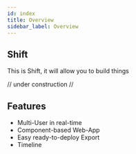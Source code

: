 ```yaml
---
id: index
title: Overview
sidebar_label: Overview
---
```


## Shift

This is Shift, it will allow you to build things

// under construction //

## Features

* Multi-User in real-time
* Component-based Web-App
* Easy ready-to-deploy Export
* Timeline

